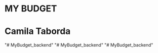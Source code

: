 # MY BUDGET
# Camila Taborda





"# MyBudget_backend" 
"# MyBudget_backend" 
"# MyBudget_backend" 
